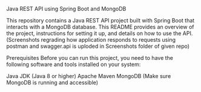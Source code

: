 Java REST API using Spring Boot and MongoDB


This repository contains a Java REST API project built with Spring Boot that interacts with a MongoDB database. This README provides an overview of the project, instructions for setting it up, and details on how to use the API.
(Screenshots regrading how application responds to requests using postman and swagger.api is uploded in Screenshots folder of given repo)

Prerequisites
Before you can run this project, you need to have the following software and tools installed on your system:

Java JDK (Java 8 or higher)
Apache Maven
MongoDB (Make sure MongoDB is running and accessible)
